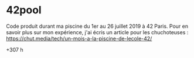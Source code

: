 # 42pool


Code produit durant ma piscine du 1er au 26 juillet 2019 à 42 Paris. Pour en savoir plus sur mon expérience, j'ai écris un article pour les chuchoteuses :
https://chut.media/tech/un-mois-a-la-piscine-de-lecole-42/

+307 h
